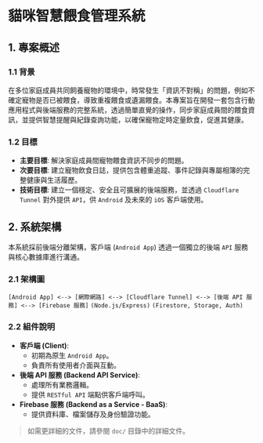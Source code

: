 # 貓咪智慧餵食管理系統

## 1. 專案概述

### 1.1 背景

在多位家庭成員共同飼養寵物的環境中，時常發生「資訊不對稱」的問題，例如不確定寵物是否已被餵食，導致重複餵食或遺漏餵食。本專案旨在開發一套包含行動應用程式與後端服務的完整系統，透過簡單直覺的操作，同步家庭成員間的餵食資訊，並提供智慧提醒與紀錄查詢功能，以確保寵物定時定量飲食，促進其健康。

### 1.2 目標

*   **主要目標**: 解決家庭成員間寵物餵食資訊不同步的問題。
*   **次要目標**: 建立寵物飲食日誌，提供包含體重追蹤、事件記錄與專屬相簿的完整健康與生活履歷。
*   **技術目標**: 建立一個穩定、安全且可擴展的後端服務，並透過 `Cloudflare Tunnel` 對外提供 `API`，供 `Android` 及未來的 `iOS` 客戶端使用。

## 2. 系統架構

本系統採前後端分離架構，客戶端 (`Android App`) 透過一個獨立的後端 `API` 服務與核心數據庫進行溝通。

### 2.1 架構圖

`[Android App] <--> [網際網路] <--> [Cloudflare Tunnel] <--> [後端 API 服務] <--> [Firebase 服務]`
                                                              `(Node.js/Express)`     `(Firestore, Storage, Auth)`

### 2.2 組件說明

*   **客戶端 (Client)**:
    *   初期為原生 `Android App`。
    *   負責所有使用者介面與互動。
*   **後端 API 服務 (Backend API Service)**:
    *   處理所有業務邏輯。
    *   提供 `RESTful API` 端點供客戶端呼叫。
*   **Firebase 服務 (Backend as a Service - BaaS)**:
    *   提供資料庫、檔案儲存及身份驗證功能。

> 如需更詳細的文件，請參閱 `doc/` 目錄中的詳細文件。
